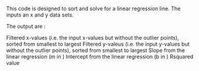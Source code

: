 This code is designed to sort and solve for a linear regression line. The inputs an x and y data sets. 

The output are :

Filtered x-values (i.e. the input x-values but without the outlier points), sorted from smallest to largest
Filtered y-valeus (i.e. the input y-values but without the outlier points), sorted from smallest to largest
Slope from the linear regression (m in )
Intercept from the linear regression (b in )
Rsquared value
